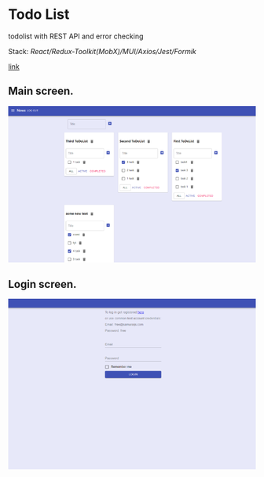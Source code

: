 # Todo List
todolist with REST API and error checking

Stack: *React/Redux-Toolkit(MobX)/MUI/Axios/Jest/Formik*

[link](https://lav0n.github.io/it-incubator-todolist/)

## Main screen. 

![](https://github.com/LaV0n/it-incubator-todolist/blob/main/assets/img/1.png)

## Login screen.

![](https://github.com/LaV0n/it-incubator-todolist/blob/main/assets/img/2.png)
